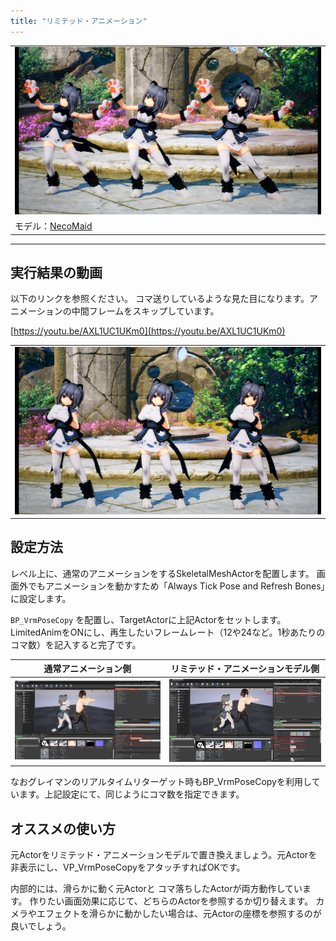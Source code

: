 ```yaml
---
title: "リミテッド・アニメーション"
---
```


||
|-|
|[![](./assets/images/small/05l_top.png)](../assets/images/05l_top.png)|
|モデル：[NecoMaid](https://booth.pm/ja/items/1843586)|


----

## 実行結果の動画

以下のリンクを参照ください。
コマ送りしているような見た目になります。アニメーションの中間フレームをスキップしています。

[https://youtu.be/AXL1UC1UKm0](https://youtu.be/AXL1UC1UKm0)

||
|-|
|[![](./assets/images/small/05l_mov.png)](../assets/images/05l_mov.png)|


## 設定方法

レベル上に、通常のアニメーションをするSkeletalMeshActorを配置します。
画面外でもアニメーションを動かすため「Always Tick Pose and Refresh Bones」に設定します。

`BP_VrmPoseCopy` を配置し、TargetActorに上記Actorをセットします。
LimitedAnimをONにし、再生したいフレームレート（12や24など。1秒あたりのコマ数）を記入すると完了です。

|通常アニメーション側|リミテッド・アニメーションモデル側|
|-|-|
|[![](./assets/images/small/05l_copy2.png)](../assets/images/05l_copy2.png)|[![](./assets/images/small/05l_copy1.png)](../assets/images/05l_copy1.png)|

なおグレイマンのリアルタイムリターゲット時もBP_VrmPoseCopyを利用しています。上記設定にて、同じようにコマ数を指定できます。

## オススメの使い方

元Actorをリミテッド・アニメーションモデルで置き換えましょう。元Actorを非表示にし、VP_VrmPoseCopyをアタッチすればOKです。

内部的には、滑らかに動く元Actorと コマ落ちしたActorが両方動作しています。
作りたい画面効果に応じて、どちらのActorを参照するか切り替えます。
カメラやエフェクトを滑らかに動かしたい場合は、元Actorの座標を参照するのが良いでしょう。


